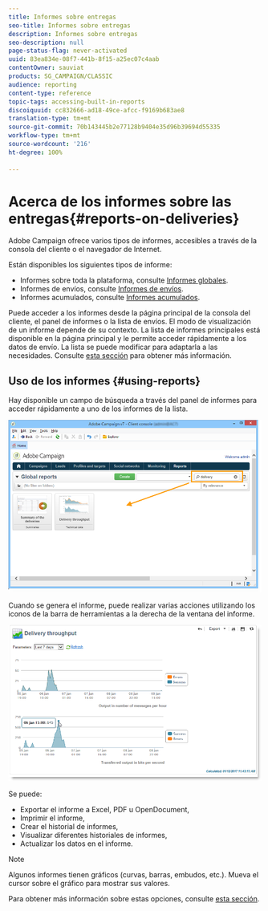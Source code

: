 ```yaml
---
title: Informes sobre entregas
seo-title: Informes sobre entregas
description: Informes sobre entregas
seo-description: null
page-status-flag: never-activated
uuid: 83ea834e-08f7-441b-8f15-a25ec07c4aab
contentOwner: sauviat
products: SG_CAMPAIGN/CLASSIC
audience: reporting
content-type: reference
topic-tags: accessing-built-in-reports
discoiquuid: cc832666-ad18-49ce-afcc-f9169b683ae8
translation-type: tm+mt
source-git-commit: 70b143445b2e77128b9404e35d96b39694d55335
workflow-type: tm+mt
source-wordcount: '216'
ht-degree: 100%

---
```



# Acerca de los informes sobre las entregas{#reports-on-deliveries}

Adobe Campaign ofrece varios tipos de informes, accesibles a través de la consola del cliente o el navegador de Internet.

Están disponibles los siguientes tipos de informe:

* Informes sobre toda la plataforma, consulte [Informes globales](../../reporting/using/global-reports.md).
* Informes de envíos, consulte [Informes de envíos](../../reporting/using/delivery-reports.md).
* Informes acumulados, consulte [Informes acumulados](../../reporting/using/cumulative-reports.md).

Puede acceder a los informes desde la página principal de la consola del cliente, el panel de informes o la lista de envíos. El modo de visualización de un informe depende de su contexto. La lista de informes principales está disponible en la página principal y le permite acceder rápidamente a los datos de envío. La lista se puede modificar para adaptarla a las necesidades. Consulte [esta sección](../../reporting/using/about-reports-creation-in-campaign.md) para obtener más información.

## Uso de los informes {#using-reports}

Hay disponible un campo de búsqueda a través del panel de informes para acceder rápidamente a uno de los informes de la lista.

![](assets/s_ncs_user_report_searchfield.png)

Cuando se genera el informe, puede realizar varias acciones utilizando los iconos de la barra de herramientas a la derecha de la ventana del informe.

![](assets/s_ncs_user_report_toolbar.png)

Se puede:

* Exportar el informe a Excel, PDF u OpenDocument,
* Imprimir el informe,
* Crear el historial de informes,
* Visualizar diferentes historiales de informes,
* Actualizar los datos en el informe.

>[!NOTE]
>
>Algunos informes tienen gráficos (curvas, barras, embudos, etc.). Mueva el cursor sobre el gráfico para mostrar sus valores.

Para obtener más información sobre estas opciones, consulte [esta sección](../../reporting/using/about-adobe-campaign-reporting-tools.md).
